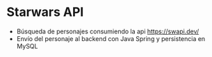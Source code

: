 # Starwars API

- Búsqueda de personajes consumiendo la api <https://swapi.dev/>
- Envío del personaje al backend con Java Spring y persistencia en MySQL

